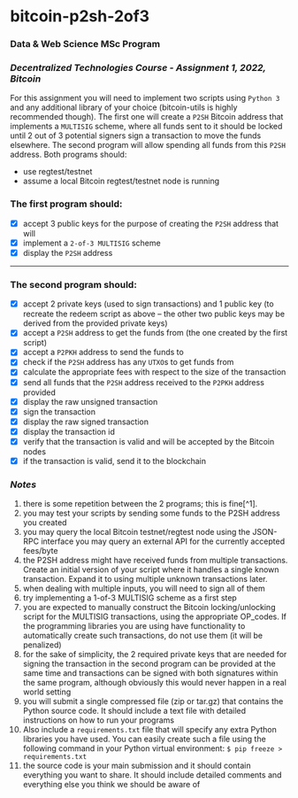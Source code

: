 # bitcoin-p2sh-2of3

### **Data & Web Science MSc Program**
### *Decentralized Technologies Course - Assignment 1, 2022, Bitcoin*

For this assignment you will need to implement two scripts using `Python 3` and any
additional library of your choice (bitcoin-utils is highly recommended though).
The first one will create a `P2SH` Bitcoin address that implements a `MULTISIG` scheme,
where all funds sent to it should be locked until 2 out of 3 potential signers sign a
transaction to move the funds elsewhere.
The second program will allow spending all funds from this `P2SH` address.
Both programs should:
* use regtest/testnet
* assume a local Bitcoin regtest/testnet node is running

### The first program should:

- [X] accept 3 public keys for the purpose of creating the `P2SH` address that will
- [X] implement a `2-of-3 MULTISIG` scheme
- [X] display the `P2SH` address

---

### The second program should:

- [X] accept 2 private keys (used to sign transactions) and 1 public key (to recreate the
redeem script as above – the other two public keys may be derived from the
provided private keys)
- [X] accept a `P2SH` address to get the funds from (the one created by the first script)
- [X] accept a `P2PKH` address to send the funds to
- [X] check if the `P2SH` address has any `UTXO`s to get funds from
- [X] calculate the appropriate fees with respect to the size of the transaction
- [X] send all funds that the `P2SH` address received to the `P2PKH` address provided
- [X] display the raw unsigned transaction
- [X] sign the transaction
- [X] display the raw signed transaction
- [X] display the transaction id
- [X] verify that the transaction is valid and will be accepted by the Bitcoin nodes
- [X] if the transaction is valid, send it to the blockchain

### ***Notes***
1. there is some repetition between the 2 programs; this is fine[^1].
2. you may test your scripts by sending some funds to the P2SH address you created
3. you may query the local Bitcoin testnet/regtest node using the JSON-RPC interface
you may query an external API for the currently accepted fees/byte
4. the P2SH address might have received funds from multiple transactions. Create an
initial version of your script where it handles a single known transaction. Expand it
to using multiple unknown transactions later.
5. when dealing with multiple inputs, you will need to sign all of them
6. try implementing a 1-of-3 MULTISIG scheme as a first step
7. you are expected to manually construct the Bitcoin locking/unlocking script for the
MULTISIG transactions, using the appropriate OP_codes. If the programming
libraries you are using have functionality to automatically create such transactions,
do not use them (it will be penalized)
8. for the sake of simplicity, the 2 required private keys that are needed for signing
the transaction in the second program can be provided at the same time and
transactions can be signed with both signatures within the same program,
although obviously this would never happen in a real world setting
9. you will submit a single compressed file (zip or tar.gz) that contains the Python
source code. It should include a text file with detailed instructions on how to run
your programs
10. Also include a `requirements.txt` file that will specify any extra Python libraries you
have used. You can easily create such a file using the following command in your
Python virtual environment:
```$ pip freeze > requirements.txt```
11. the source code is your main submission and it should contain everything you
want to share. It should include detailed comments and everything else you think
we should be aware of
